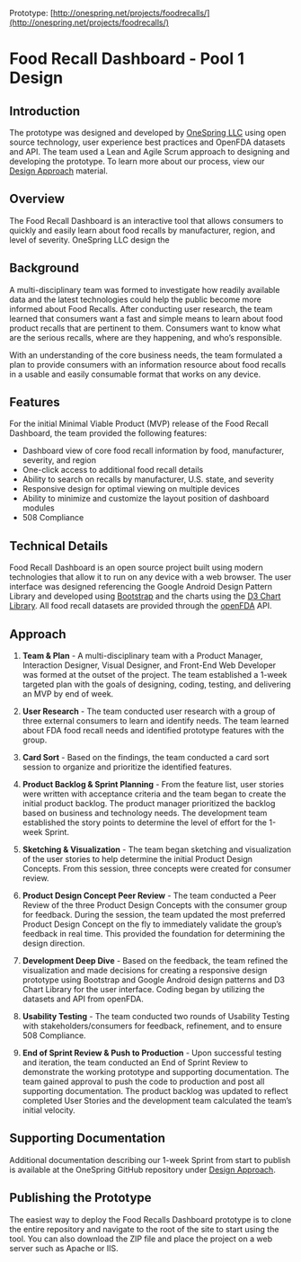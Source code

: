 Prototype: [http://onespring.net/projects/foodrecalls/](http://onespring.net/projects/foodrecalls/)

# Food Recall Dashboard - Pool 1 Design

## Introduction
The prototype was designed and developed by [OneSpring LLC](http://onespring.net/) using open source technology, user experience best practices and OpenFDA datasets and API. The team used a Lean and Agile Scrum approach to designing and developing the prototype. To learn more about our process, view our [Design Approach](https://github.com/onespring/foodrecalls/blob/master/design_approach/OneSpring_Design_Approach.pdf) material.

## Overview
The Food Recall Dashboard is an interactive tool that allows consumers to quickly and easily learn about food recalls by manufacturer, region, and level of severity. OneSpring LLC design the 

## Background
A multi-disciplinary team was formed to investigate how readily available data and the latest technologies could help the public become more informed about Food Recalls. After conducting user research, the team learned that consumers want a fast and simple means to learn about food product recalls that are pertinent to them. Consumers want to know what are the serious recalls, where are they happening, and who’s responsible.

With an understanding of the core business needs, the team formulated a plan to provide consumers with an information resource about food recalls in a usable and easily consumable format that works on any device.

## Features
For the initial Minimal Viable Product (MVP) release of the Food Recall Dashboard, the team provided the following features:

*	Dashboard view of core food recall information by food, manufacturer, severity, and region
*	One-click access to additional food recall details
*	Ability to search on recalls by manufacturer, U.S. state, and severity
*	Responsive design for optimal viewing on multiple devices
*	Ability to minimize and customize the layout position of dashboard modules
*	508 Compliance

## Technical Details
Food Recall Dashboard is an open source project built using modern technologies that allow it to run on any device with a web browser. The user interface was designed referencing the Google Android Design Pattern Library and developed using [Bootstrap](http://getbootstrap.com/) and the charts using the [D3 Chart Library](http://d3js.org/). All food recall datasets are provided through the [openFDA](https://open.fda.gov/) API.

## Approach
1. **Team & Plan** - A multi-disciplinary team with a Product Manager, Interaction Designer, Visual Designer, and Front-End Web Developer was formed at the outset of the project. The team established a 1-week targeted plan with the goals of designing, coding, testing, and delivering an MVP by end of week. 

2. **User Research** - The team conducted user research with a group of three external consumers to learn and identify needs. The team learned about FDA food recall needs and identified prototype features with the group.

3. **Card Sort** - Based on the findings, the team conducted a card sort session to organize and prioritize the identified features.

4. **Product Backlog & Sprint Planning** - From the feature list, user stories were written with acceptance criteria and the team began to create the initial product backlog. The product manager prioritized the backlog based on business and technology needs. The development team established the story points to determine the level of effort for the 1-week Sprint.

5. **Sketching & Visualization** - The team began sketching and visualization of the user stories to help determine the initial Product Design Concepts. From this session, three concepts were created for consumer review.

6. **Product Design Concept Peer Review** - The team conducted a Peer Review of the three Product Design Concepts with the consumer group for feedback. During the session, the team updated the most preferred Product Design Concept on the fly to immediately validate the group’s feedback in real time. This provided the foundation for determining the design direction.

7. **Development Deep Dive** - Based on the feedback, the team refined the visualization and made decisions for creating a responsive design prototype using Bootstrap and Google Android design patterns and D3 Chart Library for the user interface. Coding began by utilizing the datasets and API from openFDA.

8. **Usability Testing** - The team conducted two rounds of Usability Testing with stakeholders/consumers for feedback, refinement, and to ensure 508 Compliance.

9. **End of Sprint Review & Push to Production** - Upon successful testing and iteration, the team conducted an End of Sprint Review to demonstrate the working prototype and supporting documentation. The team gained approval to push the code to production and post all supporting documentation.  The product backlog was updated to reflect completed User Stories and the development team calculated the team’s initial velocity.

## Supporting Documentation
Additional documentation describing our 1-week Sprint from start to publish is available at the OneSpring GitHub repository under [Design Approach](https://github.com/onespring/foodrecalls/blob/master/design_approach/OneSpring_Design_Approach.pdf).

## Publishing the Prototype
The easiest way to deploy the Food Recalls Dashboard prototype is to clone the entire repository and navigate to the root of the site to start using the tool. You can also download the ZIP file and place the project on a web server such as Apache or IIS.

